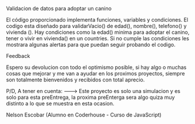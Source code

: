 Validacion de datos para adoptar un canino

El código proporcionado implementa funciones, variables y condiciones.
El codigo esta diseñado para validarVacio() de edad(), nombre(), telefono() y vivienda ().
Hay condiciones como la edad() minima para adoptar el canino, tener o vivir en vivienda() en un countries.
Si no cumple las condiciones les mostrara algunas alertas para que puedan seguir probando el codigo.

Feedback

Espero su devolucion con todo el optimismo posible, si hay algo o muchas cosas que mejorar y me van a ayudar en los proximos proyectos, siempre son totalmente bienvenidos y recibidos con total aprecio.

P/D, A tener en cuenta: ---> Este proyecto es solo una simulacion y es solo para esta preEntrega, la proxima preEnterga sera algo quiza muy distinto a lo que se muestra en esta ocasion.

Nelson Escobar (Alumno en Coderhouse - Curso de JavaScript)
